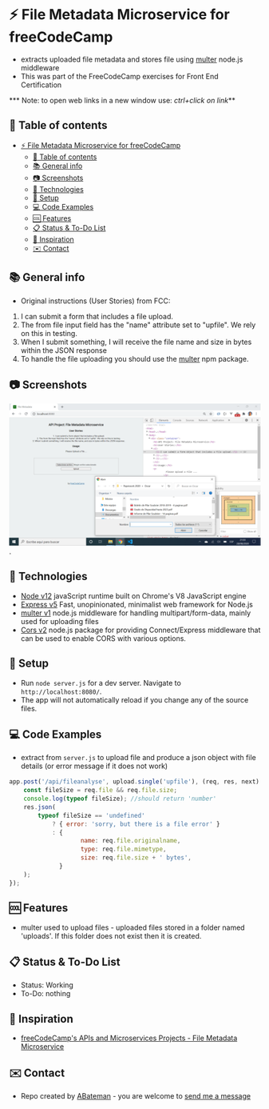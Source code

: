 # :zap: File Metadata Microservice for freeCodeCamp

* extracts uploaded file metadata and stores file using [multer](https://www.npmjs.com/package/multer) node.js middleware
* This was part of the FreeCodeCamp exercises for Front End Certification

*** Note: to open web links in a new window use: _ctrl+click on link_**

## :page_facing_up: Table of contents

* [:zap: File Metadata Microservice for freeCodeCamp](#zap-file-metadata-microservice-for-freecodecamp)
	* [:page_facing_up: Table of contents](#page_facing_up-table-of-contents)
	* [:books: General info](#books-general-info)
	* [:camera: Screenshots](#camera-screenshots)
	* [:signal_strength: Technologies](#signal_strength-technologies)
	* [:floppy_disk: Setup](#floppy_disk-setup)
	* [:computer: Code Examples](#computer-code-examples)
	* [:cool: Features](#cool-features)
	* [:clipboard: Status & To-Do List](#clipboard-status--to-do-list)
	* [:clap: Inspiration](#clap-inspiration)
	* [:envelope: Contact](#envelope-contact)

## :books: General info

* Original instructions (User Stories) from FCC:

1. I can submit a form that includes a file upload.
2. The from file input field  has the "name" attribute set to "upfile". We rely on this in testing.
3. When I submit something, I will receive the file name and size in bytes within the JSON response
4. To handle the file uploading you should use the [multer](https://www.npmjs.com/package/multer) npm package.

## :camera: Screenshots

![Example screenshot](./img/file.png).

## :signal_strength: Technologies

* [Node v12](https://nodejs.org/en/) javaScript runtime built on Chrome's V8 JavaScript engine
* [Express v5](https://expressjs.com/) Fast, unopinionated, minimalist web framework for Node.js
* [multer v1](https://www.npmjs.com/package/multer) node.js middleware for handling multipart/form-data, mainly used for uploading files
* [Cors v2](https://www.npmjs.com/package/cors) node.js package for providing Connect/Express middleware that can be used to enable CORS with various options.

## :floppy_disk: Setup

* Run `node server.js` for a dev server. Navigate to `http://localhost:8080/`.
* The app will not automatically reload if you change any of the source files.

## :computer: Code Examples

* extract from `server.js` to upload file and produce a json object with file details (or error message if it does not work)

```javascript
app.post('/api/fileanalyse', upload.single('upfile'), (req, res, next) => {
	const fileSize = req.file && req.file.size;
	console.log(typeof fileSize); //should return 'number'
	res.json(
		typeof fileSize == 'undefined'
			? { error: 'sorry, but there is a file error' }
			: {
					name: req.file.originalname,
					type: req.file.mimetype,
					size: req.file.size + ' bytes',
			  }
	);
});
```

## :cool: Features

* multer used to upload files - uploaded files stored in a folder named 'uploads'. If this folder does not exist then it is created.

## :clipboard: Status & To-Do List

* Status: Working
* To-Do: nothing

## :clap: Inspiration

* [freeCodeCamp's APIs and Microservices Projects - File Metadata Microservice](https://www.freecodecamp.org/learn/apis-and-microservices/apis-and-microservices-projects/file-metadata-microservice)

## :envelope: Contact

* Repo created by [ABateman](https://www.andrewbateman.org) - you are welcome to [send me a message](https://andrewbateman.org/contact)
